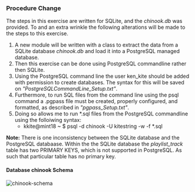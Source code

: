 ### Procedure Change
The steps in this exercise are written for SQLite, and the *chinook.db* was provided.  To and an extra wrinkle the following alterations will be made to the steps to this exercise.

 1.  A new module will be written with a class to extract the data from a SQLite database *chinook.db* and load it into a PostgreSQL managed database.
 1.  Then this exercise can be done using PostgreSQL commandline rather then SQLite.		  
 1.  Using the PostgreSQL command line the user ken_kite should be added with permission to create databases.  The syntax for this will be saved on *"PostgreSQLCommandLine_Setup.txt"*.
 1.  Furthermore, to run SQL files from the command line using the psql command a .pgpass file must be created, properly configured, and formatted, as described in *"pgpass_Setup.txt"*.
 1.  Doing so allows me to run *.sql files from the PostgreSQL commandline using the folloiwing syntax: 
     *  kkite@mint18 ~ $ psql -d chinook -U kitestring -w -f *.sql
  		  
__Note:__ There is one inconsistency between the SQLite database and the PostgreSQL databaase.  Within the the SQLite database the *playlist_track* table has two PRIMARY KEYS, which is not supported in PostgreSQL.  As such that particular table has no primary key.  		  

#### Database chinook Schema
![chinook-schema](https://s3.amazonaws.com/dq-content/189/chinook-schema.svg)
